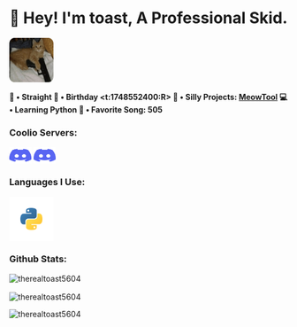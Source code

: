 <h1 align="center">👋 Hey! I'm toast, A Professional Skid.</h1>
<p align="left"> <a href="https://guns.lol/therealtoast__" target="_blank" rel="noreferrer"> <img src="https://github.com/therealtoast5604/therealtoast5604/blob/main/IMG_8611-modified.png" alt="pfp" width="80" height="80"/> </a> </p>

**📏 •  Straight
🎂 •  Birthday <t:1748552400:R>
🤪 •  Silly Projects: [MeowTool](https://github.com/therealtoast5604/MeowTool)
💻 •  Learning Python
🎵 •  Favorite Song: 505**

<h3 align="left">Coolio Servers:</h3>
<p align="left">
<a href="https://discord.gg/https://discord.gg/binlys-academy" target="blank"><img align="center" src="https://github.com/therealtoast5604/therealtoast5604/blob/main/discord-icon-svgrepo-com.svg" alt="https://discord.gg/binlys-academy" height="30" width="40" /></a>
<a href="https://discord.gg/vrcheats" target="blank"><img align="center" src="https://github.com/therealtoast5604/therealtoast5604/blob/main/discord-icon-svgrepo-com.svg" alt="https://discord.gg/vrcheats" height="30" width="40" /></a>
</p>

<h3 align="left">Languages I Use:</h3>
<a href="https://www.python.org" target="blank"><img align="center" src="https://github.com/therealtoast5604/therealtoast5604/blob/main/python-svgrepo-com.svg" alt="https://www.python.org" height="80" width="80" /></a>

<h3 align="left">Github Stats: </h3>                                                                                  
<p align="left"> <img src="https://komarev.com/ghpvc/?username=therealtoast5604&label=Profile%20views&color=fb6cff&style=flat" alt="therealtoast5604" /></p>
<img align="center" src="https://github-readme-stats.vercel.app/api?username=therealtoast5604&show_icons=true&theme=tokyonight&bg_color=000000&locale=en" alt="therealtoast5604" /></p>
<img align="left" src="https://github-readme-stats.vercel.app/api/top-langs?username=therealtoast5604&show_icons=true&theme=tokyonight&locale=en&layout=compact" alt="therealtoast5604" />
